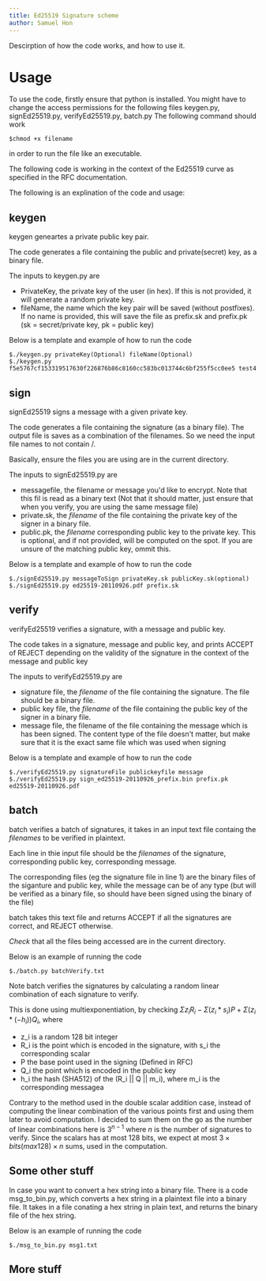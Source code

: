 ```yaml
---
title: Ed25519 Signature scheme
author: Samuel Hon
---
```


Descirption of how the code works, and how to use it.

# Usage
To use the code, firstly ensure that python is installed.
You might have to change the access permissions for the following files
keygen.py, signEd25519.py, verifyEd25519.py, batch.py
The following command should work
```
$chmod +x filename
```
in order to run the file like an executable.

The following code is working in the context of the Ed25519 curve as specified in the RFC documentation.

The following is an explination of the code and usage:

## keygen
keygen geneartes a private public key pair.

The code generates a file containing the public and private(secret) key, as a binary file.

The inputs to keygen.py are
- PrivateKey, the private key of the user (in hex). If this is not provided, it will generate a random private key.
- fileName, the name which the key pair will be saved (without postfixes). If no name is provided, this will save the file as prefix.sk and prefix.pk (sk = secret/private key, pk = public key)

Below is a template and example of how to run the code
```
$./keygen.py privateKey(Optional) fileName(Optional)
$./keygen.py f5e5767cf153319517630f226876b86c8160cc583bc013744c6bf255f5cc0ee5 test4
```

## sign
signEd25519 signs a message with a given private key.

The code generates a file containing the signature (as a binary file). The output file is saves as a combination of the filenames. So we need the input file names to not contain /. 

Basically, ensure the files you are using are in the current directory.

The inputs to signEd25519.py are
- messagefile, the filename or message you'd like to encrypt. Note that this fil is read as a binary text (Not that it should matter, just ensure that when you verify, you are using the same message file)
- private.sk, the *filename* of the file containing the private key of the signer in a binary file.
- public.pk, the *filename* corresponding public key to the private key. This is optional, and if not provided, will be computed on the spot. If you are unsure of the matching public key, ommit this.

Below is a template and example of how to run the code
```
$./signEd25519.py messageToSign privateKey.sk publicKey.sk(optional)
$./signEd25519.py ed25519-20110926.pdf prefix.sk
```

## verify
verifyEd25519 verifies a signature, with a message and public key.

The code takes in a signature, message and public key, and prints ACCEPT of REJECT depending on the validity of the signature in the context of the message and public key

The inputs to verifyEd25519.py are
- signature file, the *filename* of the file containing the signature. The file should be a binary file.
- public key file, the *filename* of the file containing the public key of the signer in a binary file.
- message file, the filename of the file containing the message which is has been signed. The content type of the file doesn't matter, but make sure that it is the exact same file which was used when signing

Below is a template and example of how to run the code
```
$./verifyEd25519.py signatureFile publickeyfile message
$./verifyEd25519.py sign_ed25519-20110926_prefix.bin prefix.pk ed25519-20110926.pdf 
```

## batch
batch verifies a batch of signatures, it takes in an input text file containg the *filenames* to be verified in plaintext.

Each line in thie input file should be the *filenames* of the signature, corresponding public key, corresponding message.

The corresponding files (eg the signature file in line 1) are the binary files of the siganture and public key, while the message can be of any type (but will be verified as a binary file, so should have been signed using the binary of the file)

batch takes this text file and returns ACCEPT if all the signatures are correct, and REJECT otherwise.

*Check* that all the files being accessed are in the current directory.

Below is an example of running the code
```
$./batch.py batchVerify.txt 
```
Note batch verifies the signatures by calculating a random linear combination of each signature to verify.

This is done using multiexponentiation, by checking ${\Sigma z_i R_i - \Sigma (z_i * s_i) P + \Sigma (z_i * (-h_i)) Q_i}$, where 
- z_i is a random 128 bit integer 
- R_i is the point which is encoded in the signature, with s_i the corresponding scalar
- P the base point used in the signing (Defined in RFC)
- Q_i the point which is encoded in the public key
- h_i the hash (SHA512) of the (R_i || Q || m_i), where m_i is the corresponding messagea

Contrary to the method used in the double scalar addition case, instead of computing the linear combination of the various points first and using them later to avoid computation. 
I decided to sum them on the go as the number of linear combinations here is $3^{n-1}$ where $n$ is the number of signatures to verify. Since the scalars has at most 128 bits, we expect at most $3 \times bits(max 128) \times n$ sums, used in the computation.

## Some other stuff
In case you want to convert a hex string into a binary file. 
There is a code msg_to_bin.py, which converts a hex string in a plaintext file into a binary file.
It takes in a file conating a hex string in plain text, and returns the binary file of the hex string.

Below is an example of running the code
```
$./msg_to_bin.py msg1.txt
```

## More stuff
